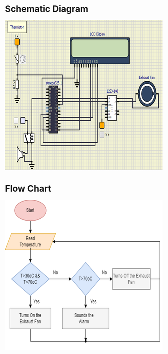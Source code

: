 
# Schematic Diagram


<img src="https://github.com/Suneesh-S/M2_Automatic-Exhaust-Fan/blob/dfeb6998d782f4e46345544cea7c79ba0c82ced2/2_Architecture/Schematic%20Diagram.png" width="720" height="480">

# Flow Chart

<img src="https://github.com/Suneesh-S/M2_Automatic-Exhaust-Fan/blob/dfeb6998d782f4e46345544cea7c79ba0c82ced2/2_Architecture/project%20Flowcart.png" width="720" height="480">
